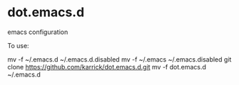 dot.emacs.d
===========

emacs configuration

To use:

mv -f ~/.emacs.d ~/.emacs.d.disabled
mv -f ~/.emacs ~/.emacs.disabled
git clone https://github.com/karrick/dot.emacs.d.git
mv -f dot.emacs.d ~/.emacs.d
